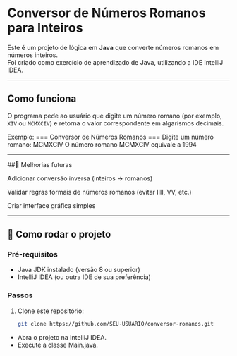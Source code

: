 # Conversor de Números Romanos para Inteiros

Este é um projeto de lógica em **Java** que converte números romanos em números inteiros.  
Foi criado como exercício de aprendizado de Java, utilizando a IDE IntelliJ IDEA.

---

##  Como funciona
O programa pede ao usuário que digite um número romano (por exemplo, `XIV` ou `MCMXCIV`) e retorna o valor correspondente em algarismos decimais.

Exemplo:
=== Conversor de Números Romanos ===
Digite um número romano: MCMXCIV
O número romano MCMXCIV equivale a 1994

---

##🔮 Melhorias futuras

Adicionar conversão inversa (inteiros → romanos)

Validar regras formais de números romanos (evitar IIII, VV, etc.)

Criar interface gráfica simples

---

## 🚀 Como rodar o projeto

### Pré-requisitos
- Java JDK instalado (versão 8 ou superior)
- IntelliJ IDEA (ou outra IDE de sua preferência)

### Passos
1. Clone este repositório:
   ```bash
   git clone https://github.com/SEU-USUARIO/conversor-romanos.git
- Abra o projeto na IntelliJ IDEA.
- Execute a classe Main.java.
